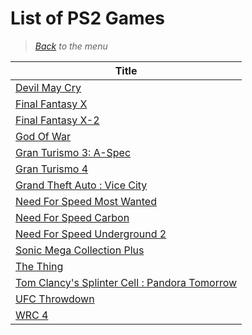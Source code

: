 # List of PS2 Games


> *[Back](../games.md) to the menu*

| Title |
| --- |
| [Devil May Cry](https://en.wikipedia.org/wiki/Devil_May_Cry_(video_game)) |
| [Final Fantasy X](https://en.wikipedia.org/wiki/Final_Fantasy_X) |
| [Final Fantasy X-2](https://en.wikipedia.org/wiki/Final_Fantasy_X-2) |
| [God Of War](https://en.wikipedia.org/wiki/God_of_War_(2005_video_game)) |
| [Gran Turismo 3: A-Spec](https://en.wikipedia.org/wiki/God_of_War_(2005_video_game)) |
| [Gran Turismo 4](https://en.wikipedia.org/wiki/Gran_Turismo_4) |
| [Grand Theft Auto : Vice City](https://en.wikipedia.org/wiki/Grand_Theft_Auto:_Vice_City) |
| [ Need For Speed Most Wanted](https://en.wikipedia.org/wiki/Need_for_Speed:_Most_Wanted_(2005_video_game)) |
| [Need For Speed Carbon](https://en.wikipedia.org/wiki/Need_for_Speed:_Carbon) |
| [Need For Speed Underground 2](https://en.wikipedia.org/wiki/Need_for_Speed:_Underground_2) |
| [Sonic Mega Collection Plus](https://en.wikipedia.org/wiki/Sonic_Mega_Collection) |
| [The Thing](https://en.wikipedia.org/wiki/The_Thing_(video_game)) |
| [Tom Clancy's Splinter Cell : Pandora Tomorrow](https://en.wikipedia.org/wiki/Tom_Clancy%27s_Splinter_Cell:_Pandora_Tomorrow) |
| [UFC Throwdown](https://en.wikipedia.org/wiki/UFC:_Throwdown) |
| [WRC 4](https://en.wikipedia.org/wiki/WRC_4) |
